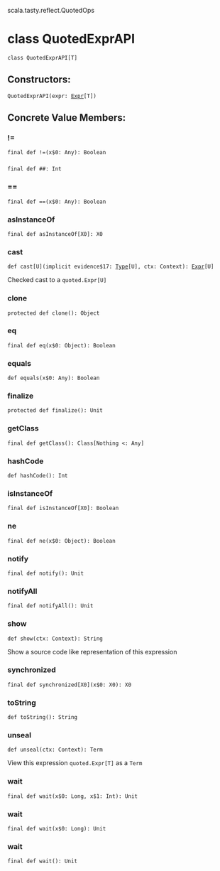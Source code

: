 scala.tasty.reflect.QuotedOps
# class QuotedExprAPI

<pre><code class="language-scala" >class QuotedExprAPI[T]</pre></code>
## Constructors:
<pre><code class="language-scala" >QuotedExprAPI(expr: <a href="../../../quoted/Expr.md">Expr</a>[T])</pre></code>

## Concrete Value Members:
### !=
<pre><code class="language-scala" >final def !=(x$0: Any): Boolean</pre></code>

### ##
<pre><code class="language-scala" >final def ##: Int</pre></code>

### ==
<pre><code class="language-scala" >final def ==(x$0: Any): Boolean</pre></code>

### asInstanceOf
<pre><code class="language-scala" >final def asInstanceOf[X0]: X0</pre></code>

### cast
<pre><code class="language-scala" >def cast[U](implicit evidence$17: <a href="../../../quoted/Type.md">Type</a>[U], ctx: Context): <a href="../../../quoted/Expr.md">Expr</a>[U]</pre></code>
Checked cast to a `quoted.Expr[U]`

### clone
<pre><code class="language-scala" >protected def clone(): Object</pre></code>

### eq
<pre><code class="language-scala" >final def eq(x$0: Object): Boolean</pre></code>

### equals
<pre><code class="language-scala" >def equals(x$0: Any): Boolean</pre></code>

### finalize
<pre><code class="language-scala" >protected def finalize(): Unit</pre></code>

### getClass
<pre><code class="language-scala" >final def getClass(): Class[Nothing <: Any]</pre></code>

### hashCode
<pre><code class="language-scala" >def hashCode(): Int</pre></code>

### isInstanceOf
<pre><code class="language-scala" >final def isInstanceOf[X0]: Boolean</pre></code>

### ne
<pre><code class="language-scala" >final def ne(x$0: Object): Boolean</pre></code>

### notify
<pre><code class="language-scala" >final def notify(): Unit</pre></code>

### notifyAll
<pre><code class="language-scala" >final def notifyAll(): Unit</pre></code>

### show
<pre><code class="language-scala" >def show(ctx: Context): String</pre></code>
Show a source code like representation of this expression

### synchronized
<pre><code class="language-scala" >final def synchronized[X0](x$0: X0): X0</pre></code>

### toString
<pre><code class="language-scala" >def toString(): String</pre></code>

### unseal
<pre><code class="language-scala" >def unseal(ctx: Context): Term</pre></code>
View this expression `quoted.Expr[T]` as a `Term`

### wait
<pre><code class="language-scala" >final def wait(x$0: Long, x$1: Int): Unit</pre></code>

### wait
<pre><code class="language-scala" >final def wait(x$0: Long): Unit</pre></code>

### wait
<pre><code class="language-scala" >final def wait(): Unit</pre></code>

